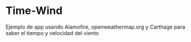 # Time-Wind
Ejemplo de app usando Alamofire, openweathermap.org y Carthage para saber el tiempo y velocidad del viento
